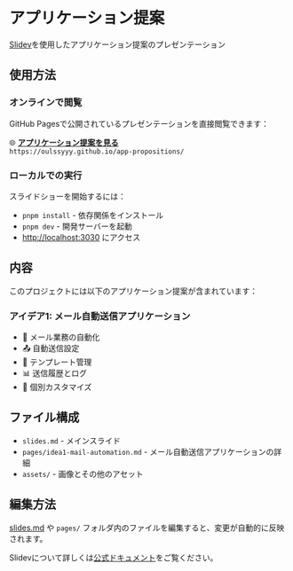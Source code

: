 # アプリケーション提案

[Slidev](https://github.com/slidevjs/slidev)を使用したアプリケーション提案のプレゼンテーション

## 使用方法

### オンラインで閲覧

GitHub Pagesで公開されているプレゼンテーションを直接閲覧できます：

🌐 **[アプリケーション提案を見る](https://oulssyyy.github.io/app-propositions/)**  
`https://oulssyyy.github.io/app-propositions/`

### ローカルでの実行

スライドショーを開始するには：

- `pnpm install` - 依存関係をインストール
- `pnpm dev` - 開発サーバーを起動
- <http://localhost:3030> にアクセス

## 内容

このプロジェクトには以下のアプリケーション提案が含まれています：

### アイデア1: メール自動送信アプリケーション
- 📧 メール業務の自動化
- 📤 自動送信設定
- 📝 テンプレート管理
- 📊 送信履歴とログ
- 👤 個別カスタマイズ

## ファイル構成

- `slides.md` - メインスライド
- `pages/idea1-mail-automation.md` - メール自動送信アプリケーションの詳細
- `assets/` - 画像とその他のアセット

## 編集方法

[slides.md](./slides.md) や `pages/` フォルダ内のファイルを編集すると、変更が自動的に反映されます。

Slidevについて詳しくは[公式ドキュメント](https://sli.dev/)をご覧ください。
